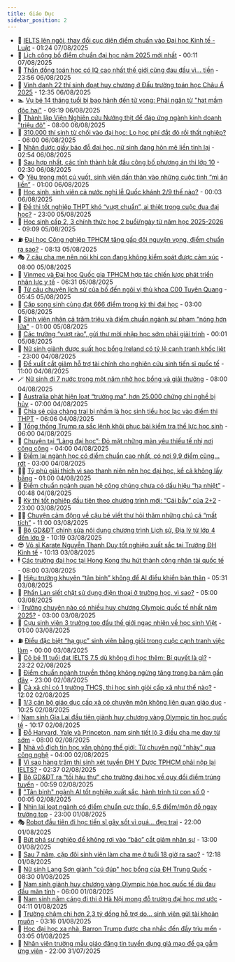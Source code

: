 ```yaml
---
title: Giáo Dục
sidebar_position: 2
---
```


<!-- dantri-giao-duc:START -->
- 🤡 [IELTS lên ngôi, thay đổi cục diện điểm chuẩn vào Đại học Kinh tế - Luật](https://dantri.com.vn/giao-duc/ielts-len-ngoi-thay-doi-cuc-dien-diem-chuan-vao-dai-hoc-kinh-te-luat-20250807081805012.htm) - 01:24 07/08/2025
- 🗽 [Lịch công bố điểm chuẩn đại học năm 2025 mới nhất](https://dantri.com.vn/giao-duc/lich-cong-bo-diem-chuan-dai-hoc-nam-2025-moi-nhat-20250807070105439.htm) - 00:11 07/08/2025
- 🚦 [Thần đồng toán học có IQ cao nhất thế giới cũng đau đầu vì... tiền](https://dantri.com.vn/giao-duc/than-dong-toan-hoc-co-iq-cao-nhat-the-gioi-cung-dau-dau-vi-tien-20250807065149568.htm) - 23:56 06/08/2025
- 🌋 [Vinh danh 22 thí sinh đoạt huy chương ở Đấu trường toán học Châu Á 2025](https://dantri.com.vn/giao-duc/vinh-danh-22-thi-sinh-doat-huy-chuong-o-dau-truong-toan-hoc-chau-a-2025-20250806173455593.htm) - 12:35 06/08/2025
- 🏊 [Vụ bé 14 tháng tuổi bị bạo hành đến tử vong: Phải ngăn từ &quot;hạt mầm độc hại&quot;](https://dantri.com.vn/giao-duc/vu-be-14-thang-tuoi-bi-bao-hanh-den-tu-vong-phai-ngan-tu-hat-mam-doc-hai-20250806115826989.htm) - 09:19 06/08/2025
- 🎃 [Thành lập Viện Nghiên cứu Nướng thịt để đáp ứng ngành kinh doanh &quot;triệu đô&quot;](https://dantri.com.vn/giao-duc/thanh-lap-vien-nghien-cuu-nuong-thit-de-dap-ung-nganh-kinh-doanh-trieu-do-20250806003244533.htm) - 08:00 06/08/2025
- 💄 [310.000 thí sinh từ chối vào đại học: Lo học phí đắt đỏ rồi thất nghiệp?](https://dantri.com.vn/giao-duc/310000-thi-sinh-tu-choi-vao-dai-hoc-lo-hoc-phi-dat-do-roi-that-nghiep-20250806083808245.htm) - 06:00 06/08/2025
- 🦅 [Nhận được giấy báo đỗ đại học, nữ sinh đang hôn mê liền tỉnh lại](https://dantri.com.vn/giao-duc/nhan-duoc-giay-bao-do-dai-hoc-nu-sinh-dang-hon-me-lien-tinh-lai-20250806093355836.htm) - 02:54 06/08/2025
- 🚦 [Sau hợp nhất, các tỉnh thành bắt đầu công bố phương án thi lớp 10](https://dantri.com.vn/giao-duc/sau-hop-nhat-cac-tinh-thanh-bat-dau-cong-bo-phuong-an-thi-lop-10-20250806081714244.htm) - 02:30 06/08/2025
- 🐵 [Yêu trong một cú vuốt, sinh viên dấn thân vào những cuộc tình “mì ăn liền”](https://dantri.com.vn/giao-duc/yeu-trong-mot-cu-vuot-sinh-vien-dan-than-vao-nhung-cuoc-tinh-mi-an-lien-20250806063225461.htm) - 01:00 06/08/2025
- 🐘 [Học sinh, sinh viên cả nước nghỉ lễ Quốc khánh 2/9 thế nào?](https://dantri.com.vn/giao-duc/hoc-sinh-sinh-vien-ca-nuoc-nghi-le-quoc-khanh-29-the-nao-20250806035549926.htm) - 00:03 06/08/2025
- 🦏 [Đề thi tốt nghiệp THPT khó “vượt chuẩn”, ai thiệt trong cuộc đua đại học?](https://dantri.com.vn/giao-duc/de-thi-tot-nghiep-thpt-kho-vuot-chuan-ai-thiet-trong-cuoc-dua-dai-hoc-20250804031933636.htm) - 23:00 05/08/2025
- 💼 [Học sinh cấp 2, 3 chính thức học 2 buổi/ngày từ năm học 2025-2026](https://dantri.com.vn/giao-duc/hoc-sinh-cap-2-3-chinh-thuc-hoc-2-buoingay-tu-nam-hoc-2025-2026-20250805155831640.htm) - 09:09 05/08/2025
- ⛽️ [Đại học Công nghiệp TPHCM tăng gấp đôi nguyện vọng, điểm chuẩn ra sao?](https://dantri.com.vn/giao-duc/dai-hoc-cong-nghiep-tphcm-tang-gap-doi-nguyen-vong-diem-chuan-ra-sao-20250805150855745.htm) - 08:13 05/08/2025
- 🎭 [7 câu cha mẹ nên nói khi con đang không kiểm soát được cảm xúc](https://dantri.com.vn/giao-duc/7-cau-cha-me-nen-noi-khi-con-dang-khong-kiem-soat-duoc-cam-xuc-20250805115656746.htm) - 08:00 05/08/2025
- 🎃 [Vinmec và Đại học Quốc gia TPHCM hợp tác chiến lược phát triển nhân lực y tế](https://dantri.com.vn/giao-duc/vinmec-va-dai-hoc-quoc-gia-tphcm-hop-tac-chien-luoc-phat-trien-nhan-luc-y-te-20250805121922762.htm) - 06:31 05/08/2025
- 🚀 [Từ câu chuyện lịch sử của bố đến ngôi vị thủ khoa C00 Tuyên Quang](https://dantri.com.vn/giao-duc/tu-cau-chuyen-lich-su-cua-bo-den-ngoi-vi-thu-khoa-c00-tuyen-quang-20250804164355825.htm) - 05:45 05/08/2025
- 👀 [Cặp song sinh cùng đạt 666 điểm trong kỳ thi đại học](https://dantri.com.vn/giao-duc/cap-song-sinh-cung-dat-666-diem-trong-ky-thi-dai-hoc-20250804161714458.htm) - 03:00 05/08/2025
- 🌝 [Sinh viên nhận cả trăm triệu và điểm chuẩn ngành sư phạm “nóng hơn lửa&quot;](https://dantri.com.vn/giao-duc/sinh-vien-nhan-ca-tram-trieu-va-diem-chuan-nganh-su-pham-nong-hon-lua-20250804173744332.htm) - 01:00 05/08/2025
- 🤗 [Các trường “vượt rào”, gửi thư mời nhập học sớm phải giải trình](https://dantri.com.vn/giao-duc/cac-truong-vuot-rao-gui-thu-moi-nhap-hoc-som-phai-giai-trinh-20250804233028272.htm) - 00:01 05/08/2025
- 🦄 [Nữ sinh giành được suất học bổng Ireland có tỷ lệ cạnh tranh khốc liệt](https://dantri.com.vn/giao-duc/nu-sinh-gianh-duoc-suat-hoc-bong-ireland-co-ty-le-canh-tranh-khoc-liet-20250804115705931.htm) - 23:00 04/08/2025
- 🦍 [Đề xuất cắt giảm hỗ trợ tài chính cho nghiên cứu sinh tiến sĩ quốc tế](https://dantri.com.vn/giao-duc/de-xuat-cat-giam-ho-tro-tai-chinh-cho-nghien-cuu-sinh-tien-si-quoc-te-20250804145115654.htm) - 11:00 04/08/2025
- 🪄 [Nữ sinh đi 7 nước trong một năm nhờ học bổng và giải thưởng](https://dantri.com.vn/giao-duc/nu-sinh-di-7-nuoc-trong-mot-nam-nho-hoc-bong-va-giai-thuong-20250804103550713.htm) - 08:00 04/08/2025
- 🦆 [Australia phát hiện loạt “trường ma”, hơn 25.000 chứng chỉ nghề bị hủy](https://dantri.com.vn/giao-duc/australia-phat-hien-loat-truong-ma-hon-25000-chung-chi-nghe-bi-huy-20250804111444429.htm) - 07:00 04/08/2025
- 🚀 [Chia sẻ của chàng trai bị nhầm là học sinh tiểu học lạc vào điểm thi THPT](https://dantri.com.vn/giao-duc/chia-se-cua-chang-trai-bi-nham-la-hoc-sinh-tieu-hoc-lac-vao-diem-thi-thpt-20250803204320274.htm) - 06:06 04/08/2025
- 🦒 [Tổng thống Trump ra sắc lệnh khôi phục bài kiểm tra thể lực học sinh](https://dantri.com.vn/giao-duc/tong-thong-trump-ra-sac-lenh-khoi-phuc-bai-kiem-tra-the-luc-hoc-sinh-20250804093345804.htm) - 06:00 04/08/2025
- 🤡 [Chuyện tại “Làng đại học”: Đỏ mặt những màn yêu thiếu tế nhị nơi công cộng](https://dantri.com.vn/giao-duc/chuyen-tai-lang-dai-hoc-do-mat-nhung-man-yeu-thieu-te-nhi-noi-cong-cong-20250804082128044.htm) - 04:00 04/08/2025
- 🤔 [Điểm lại ngành học có điểm chuẩn cao nhất, có nơi 9,9 điểm cũng… rớt](https://dantri.com.vn/giao-duc/diem-lai-nganh-hoc-co-diem-chuan-cao-nhat-co-noi-99-diem-cung-rot-20250804084334751.htm) - 03:00 04/08/2025
- 🧑‍💻 [Tỷ phú giải thích vì sao thanh niên nên học đại học, kể cả không lấy bằng](https://dantri.com.vn/giao-duc/ty-phu-giai-thich-vi-sao-thanh-nien-nen-hoc-dai-hoc-ke-ca-khong-lay-bang-20250803153538949.htm) - 01:00 04/08/2025
- 🤡 [Điểm chuẩn ngành quan hệ công chúng chưa có dấu hiệu “hạ nhiệt”](https://dantri.com.vn/giao-duc/diem-chuan-nganh-quan-he-cong-chung-chua-co-dau-hieu-ha-nhiet-20250804072759344.htm) - 00:48 04/08/2025
- 🧠 [Kỳ thi tốt nghiệp đầu tiên theo chương trình mới: “Cái bẫy” của 2+2](https://dantri.com.vn/giao-duc/ky-thi-tot-nghiep-dau-tien-theo-chuong-trinh-moi-cai-bay-cua-22-20250803105637208.htm) - 23:00 03/08/2025
- 🧑‍💻 [Chuyện cảm động về cậu bé viết thư hỏi thăm những chú cá “mất tích”](https://dantri.com.vn/giao-duc/chuyen-cam-dong-ve-cau-be-viet-thu-hoi-tham-nhung-chu-ca-mat-tich-20250803115333040.htm) - 11:00 03/08/2025
- 🧠 [Bộ GD&amp;ĐT chỉnh sửa nội dung chương trình Lịch sử, Địa lý từ lớp 4 đến lớp 9](https://dantri.com.vn/giao-duc/bo-gddt-chinh-sua-noi-dung-chuong-trinh-lich-su-dia-ly-tu-lop-4-den-lop-9-20250803170200647.htm) - 10:19 03/08/2025
- 😎 [Võ sĩ Karate Nguyễn Thanh Duy tốt nghiệp xuất sắc tại Trường ĐH Kinh tế](https://dantri.com.vn/giao-duc/vo-si-karate-nguyen-thanh-duy-tot-nghiep-xuat-sac-tai-truong-dh-kinh-te-20250803161004261.htm) - 10:13 03/08/2025
- 🕴 [Các trường đại học tại Hong Kong thu hút thành công nhân tài quốc tế](https://dantri.com.vn/giao-duc/cac-truong-dai-hoc-tai-hong-kong-thu-hut-thanh-cong-nhan-tai-quoc-te-20250802105816670.htm) - 08:00 03/08/2025
- 🧠 [Hiệu trưởng khuyên “tân binh” không để AI điều khiển bản thân](https://dantri.com.vn/giao-duc/hieu-truong-khuyen-tan-binh-khong-de-ai-dieu-khien-ban-than-20250803115702450.htm) - 05:31 03/08/2025
- 🚀 [Phần Lan siết chặt sử dụng điện thoại ở trường học, vì sao?](https://dantri.com.vn/giao-duc/phan-lan-siet-chat-su-dung-dien-thoai-o-truong-hoc-vi-sao-20250802094241168.htm) - 05:00 03/08/2025
- 🕯 [Trường chuyên nào có nhiều huy chương Olympic quốc tế nhất năm 2025?](https://dantri.com.vn/giao-duc/truong-chuyen-nao-co-nhieu-huy-chuong-olympic-quoc-te-nhat-nam-2025-20250803014528285.htm) - 03:00 03/08/2025
- 🧰 [Cựu sinh viên 3 trường top đầu thế giới ngạc nhiên về học sinh Việt](https://dantri.com.vn/giao-duc/cuu-sinh-vien-3-truong-top-dau-the-gioi-ngac-nhien-ve-hoc-sinh-viet-20250802164935504.htm) - 01:00 03/08/2025
- ⛽️ [Điều đặc biệt “hạ gục” sinh viên bằng giỏi trong cuộc cạnh tranh việc làm](https://dantri.com.vn/giao-duc/dieu-dac-biet-ha-guc-sinh-vien-bang-gioi-trong-cuoc-canh-tranh-viec-lam-20250802202916204.htm) - 00:00 03/08/2025
- 🤖 [Cô bé 11 tuổi đạt IELTS 7.5 dù không đi học thêm: Bí quyết là gì?](https://dantri.com.vn/giao-duc/co-be-11-tuoi-dat-ielts-75-du-khong-di-hoc-them-bi-quyet-la-gi-20250802183019187.htm) - 23:22 02/08/2025
- 🦍 [Điểm chuẩn ngành truyền thông không ngừng tăng trong ba năm gần đây](https://dantri.com.vn/giao-duc/diem-chuan-nganh-truyen-thong-khong-ngung-tang-trong-ba-nam-gan-day-20250802121906571.htm) - 23:00 02/08/2025
- 🐘 [Cả xã chỉ có 1 trường THCS, thi học sinh giỏi cấp xã như thế nào?](https://dantri.com.vn/giao-duc/ca-xa-chi-co-1-truong-thcs-thi-hoc-sinh-gioi-cap-xa-nhu-the-nao-20250802185416928.htm) - 12:02 02/08/2025
- 🌊 [1/3 cán bộ giáo dục cấp xã có chuyên môn không liên quan giáo dục](https://dantri.com.vn/giao-duc/13-can-bo-giao-duc-cap-xa-co-chuyen-mon-khong-lien-quan-giao-duc-20250802164124531.htm) - 10:25 02/08/2025
- 🕯 [Nam sinh Gia Lai đầu tiên giành huy chương vàng Olympic tin học quốc tế](https://dantri.com.vn/giao-duc/nam-sinh-gia-lai-dau-tien-gianh-huy-chuong-vang-olympic-tin-hoc-quoc-te-20250802153038647.htm) - 10:17 02/08/2025
- 🐎 [Đỗ Harvard, Yale và Princeton, nam sinh tiết lộ 3 điều cha mẹ dạy từ sớm](https://dantri.com.vn/giao-duc/do-harvard-yale-va-princeton-nam-sinh-tiet-lo-3-dieu-cha-me-day-tu-som-20250802082409414.htm) - 08:00 02/08/2025
- 🐻 [Nhà vô địch tin học văn phòng thế giới: Từ chuyên ngữ &quot;nhảy&quot; qua công nghệ](https://dantri.com.vn/giao-duc/nha-vo-dich-tin-hoc-van-phong-the-gioi-tu-chuyen-ngu-nhay-qua-cong-nghe-20250802002108957.htm) - 04:00 02/08/2025
- 🐎 [Vì sao hàng trăm thí sinh xét tuyển ĐH Y Dược TPHCM phải nộp lại IELTS?](https://dantri.com.vn/giao-duc/vi-sao-hang-tram-thi-sinh-xet-tuyen-dh-y-duoc-tphcm-phai-nop-lai-ielts-20250802092958216.htm) - 02:37 02/08/2025
- 🫣 [Bộ GD&amp;ĐT ra “tối hậu thư&quot; cho trường đại học về quy đổi điểm trúng tuyển](https://dantri.com.vn/giao-duc/bo-gddt-ra-toi-hau-thu-cho-truong-dai-hoc-ve-quy-doi-diem-trung-tuyen-20250802074827967.htm) - 00:59 02/08/2025
- 🤭 [&quot;Tân binh&quot; ngành AI tốt nghiệp xuất sắc, hành trình từ con số 0](https://dantri.com.vn/giao-duc/tan-binh-nganh-ai-tot-nghiep-xuat-sac-hanh-trinh-tu-con-so-0-20250802062656610.htm) - 00:05 02/08/2025
- 🥳 [Nhìn lại loạt ngành có điểm chuẩn cực thấp, 6,5 điểm/môn đỗ ngay trường top](https://dantri.com.vn/giao-duc/nhin-lai-loat-nganh-co-diem-chuan-cuc-thap-65-diemmon-do-ngay-truong-top-20250801165518233.htm) - 23:00 01/08/2025
- 🎭 [Robot đầu tiên đi học tiến sĩ gây sốt vì quá... đẹp trai](https://dantri.com.vn/giao-duc/robot-dau-tien-di-hoc-tien-si-gay-sot-vi-qua-dep-trai-20250801164339163.htm) - 22:00 01/08/2025
- 🥸 [Bứt phá sự nghiệp để không rơi vào “bão” cắt giảm nhân sự](https://dantri.com.vn/giao-duc/but-pha-su-nghiep-de-khong-roi-vao-bao-cat-giam-nhan-su-20250801155924137.htm) - 13:00 01/08/2025
- 🦣 [Sau 7 năm, cặp đôi sinh viên làm cha mẹ ở tuổi 18 giờ ra sao?](https://dantri.com.vn/giao-duc/sau-7-nam-cap-doi-sinh-vien-lam-cha-me-o-tuoi-18-gio-ra-sao-20250801152412840.htm) - 12:18 01/08/2025
- 🤔 [Nữ sinh Lạng Sơn giành &quot;cú đúp&quot; học bổng của ĐH Trung Quốc](https://dantri.com.vn/giao-duc/nu-sinh-lang-son-gianh-cu-dup-hoc-bong-cua-dh-trung-quoc-20250801153013199.htm) - 08:30 01/08/2025
- 🦣 [Nam sinh giành huy chương vàng Olympic hóa học quốc tế dù đau đầu mãn tính](https://dantri.com.vn/giao-duc/nam-sinh-gianh-huy-chuong-vang-olympic-hoa-hoc-quoc-te-du-dau-dau-man-tinh-20250801112027967.htm) - 06:00 01/08/2025
- 🐲 [Nam sinh nằm cáng đi thi ở Hà Nội mong đỗ trường đại học mơ ước](https://dantri.com.vn/giao-duc/nam-sinh-nam-cang-di-thi-o-ha-noi-mong-do-truong-dai-hoc-mo-uoc-20250801110533132.htm) - 04:11 01/08/2025
- 🔭 [Trường chậm chi hơn 2,3 tỷ đồng hỗ trợ do... sinh viên gửi tài khoản muộn](https://dantri.com.vn/giao-duc/truong-cham-chi-hon-23-ty-dong-ho-tro-do-sinh-vien-gui-tai-khoan-muon-20250801092651869.htm) - 03:16 01/08/2025
- 🥷 [Học đại học xa nhà, Barron Trump được cha nhắc đến đầy trìu mến](https://dantri.com.vn/giao-duc/hoc-dai-hoc-xa-nha-barron-trump-duoc-cha-nhac-den-day-triu-men-20250801094433587.htm) - 03:05 01/08/2025
- 🎊 [Nhân viên trường mẫu giáo đăng tin tuyển dụng giả mạo để gạ gẫm ứng viên](https://dantri.com.vn/giao-duc/nhan-vien-truong-mau-giao-dang-tin-tuyen-dung-gia-mao-de-ga-gam-ung-vien-20250730210412320.htm) - 22:00 31/07/2025<!-- dantri-giao-duc:END -->
